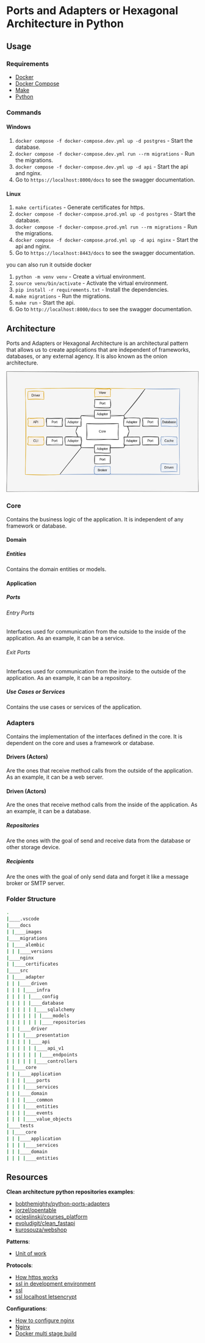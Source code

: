 # Ports and Adapters or Hexagonal Architecture in Python

## Usage

### Requirements

- [Docker](https://docs.docker.com/get-docker/)
- [Docker Compose](https://docs.docker.com/compose/install/)
- [Make](https://www.gnu.org/software/make/)
- [Python](https://www.python.org/downloads/)

### Commands

#### Windows

1. `docker compose -f docker-compose.dev.yml up -d postgres` - Start the database.
2. `docker compose -f docker-compose.dev.yml run --rm migrations` - Run the migrations.
3. `docker compose -f docker-compose.dev.yml up -d api` - Start the api and nginx.
4. Go to `https://localhost:8000/docs` to see the swagger documentation.

#### Linux

1. `make certificates` - Generate certificates for https.
2. `docker compose -f docker-compose.prod.yml up -d postgres` - Start the database.
3. `docker compose -f docker-compose.prod.yml run --rm migrations` - Run the migrations.
4. `docker compose -f docker-compose.prod.yml up -d api nginx` - Start the api and nginx.
5. Go to `https://localhost:8443/docs` to see the swagger documentation.

you can also run it outside docker

1. `python -m venv venv` - Create a virtual environment.
2. `source venv/bin/activate` - Activate the virtual environment.
3. `pip install -r requirements.txt` - Install the dependencies.
4. `make migrations` - Run the migrations.
5. `make run` - Start the api.
6. Go to `http://localhost:8000/docs` to see the swagger documentation.

## Architecture

Ports and Adapters or Hexagonal Architecture is an architectural pattern that allows us to create applications that are independent of frameworks, databases, or any external agency. It is also known as the onion architecture.

![img](./docs/images/ports-adapters.drawio.png)

### Core

Contains the business logic of the application. It is independent of any framework or database.

#### Domain

##### Entities

Contains the domain entities or models.

#### Application

##### Ports

###### Entry Ports

Interfaces used for communication from the outside to the inside of the application. As an example, it can be a service.

###### Exit Ports

Interfaces used for communication from the inside to the outside of the application. As an example, it can be a repository.

##### Use Cases or Services

Contains the use cases or services of the application.

### Adapters

Contains the implementation of the interfaces defined in the core. It is dependent on the core and uses a framework or database.

#### Drivers (Actors)

Are the ones that receive method calls from the outside of the application. As an example, it can be a web server.

#### Driven (Actors)

Are the ones that receive method calls from the inside of the application. As an example, it can be a database.

##### Repositories

Are the ones with the goal of send and receive data from the database or other storage device.

##### Recipients

Are the ones with the goal of only send data and forget it like a message broker or SMTP server.

### Folder Structure

```sh
.
|____.vscode
|____docs
| |____images
|____migrations
| |____alembic
| | |____versions
|____nginx
| |____certificates
|____src
| |____adapter
| | |____driven
| | | |____infra
| | | | |____config
| | | | |____database
| | | | | |____sqlalchemy
| | | | | | |____models
| | | | | | |____repositories
| | |____driver
| | | |____presentation
| | | | |____api
| | | | | |____api_v1
| | | | | | |____endpoints
| | | | | |____controllers
| |____core
| | |____application
| | | |____ports
| | | |____services
| | |____domain
| | | |____common
| | | |____entities
| | | |____events
| | | |____value_objects
|____tests
| |____core
| | |____application
| | | |____services
| | |____domain
| | | |____entities
```

## Resources

**Clean architecture python repositories examples**:

- [bobthemighty/python-ports-adapters](https://github.com/bobthemighty/python-ports-adapters)
- [jorzel/opentable](https://github.com/jorzel/opentable)
- [pcieslinski/courses_platform](https://github.com/pcieslinski/courses_platform)
- [evoludigit/clean_fastapi](https://github.com/evoludigit/clean_fastapi)
- [kurosouza/webshop](https://github.com/kurosouza/webshop)

**Patterns**:

- [Unit of work](https://medium.com/@surajit.das0320/understanding-unit-of-work-manager-bcdfb9190d86)

**Protocols**:

- [How https works](https://howhttps.works/)
- [ssl in development environment](https://medium.com/geekculture/webapp-nginx-and-ssl-in-docker-compose-6d02bdbe8fa0)
- [ssl](https://pentacent.medium.com/nginx-and-lets-encrypt-with-docker-in-less-than-5-minutes-b4b8a60d3a71)
- [ssl localhost letsencrypt](https://letsencrypt.org/docs/certificates-for-localhost/)

**Configurations**:

- [How to configure nginx](https://web.archive.org/web/20230321180419/https://www.patricksoftwareblog.com/how-to-configure-nginx-for-a-flask-web-application/)
- [Nginx](https://www.nginx.com/resources/wiki/start/topics/examples/full/)
- [Docker multi stage build](https://pythonspeed.com/articles/multi-stage-docker-python/)
